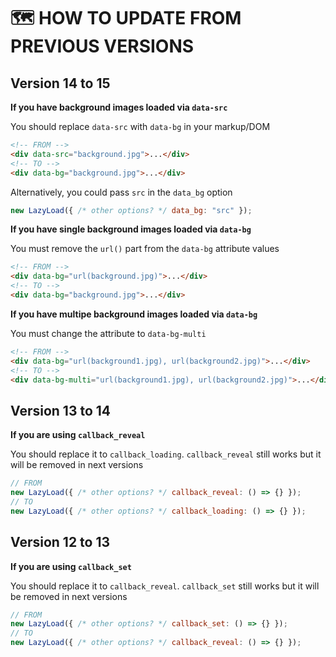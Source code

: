 # 🗺 HOW TO UPDATE FROM PREVIOUS VERSIONS

## Version 14 to 15

**If you have background images loaded via `data-src`**

You should replace `data-src` with `data-bg` in your markup/DOM

```html
<!-- FROM -->
<div data-src="background.jpg">...</div>
<!-- TO -->
<div data-bg="background.jpg">...</div>
```

Alternatively, you could pass `src` in the `data_bg` option

```js
new LazyLoad({ /* other options? */ data_bg: "src" });
```

**If you have single background images loaded via `data-bg`**

You must remove the `url()` part from the `data-bg` attribute values

```html
<!-- FROM -->
<div data-bg="url(background.jpg)">...</div>
<!-- TO -->
<div data-bg="background.jpg">...</div>
```

**If you have multipe background images loaded via `data-bg`**

You must change the attribute to `data-bg-multi`

```html
<!-- FROM -->
<div data-bg="url(background1.jpg), url(background2.jpg)">...</div>
<!-- TO -->
<div data-bg-multi="url(background1.jpg), url(background2.jpg)">...</div>
```

## Version 13 to 14

**If you are using `callback_reveal`**

You should replace it to `callback_loading`. `callback_reveal` still works but it will be removed in next versions

```js
// FROM
new LazyLoad({ /* other options? */ callback_reveal: () => {} });
// TO
new LazyLoad({ /* other options? */ callback_loading: () => {} });
```

## Version 12 to 13

**If you are using `callback_set`**

You should replace it to `callback_reveal`. `callback_set` still works but it will be removed in next versions

```js
// FROM
new LazyLoad({ /* other options? */ callback_set: () => {} });
// TO
new LazyLoad({ /* other options? */ callback_reveal: () => {} });
```
